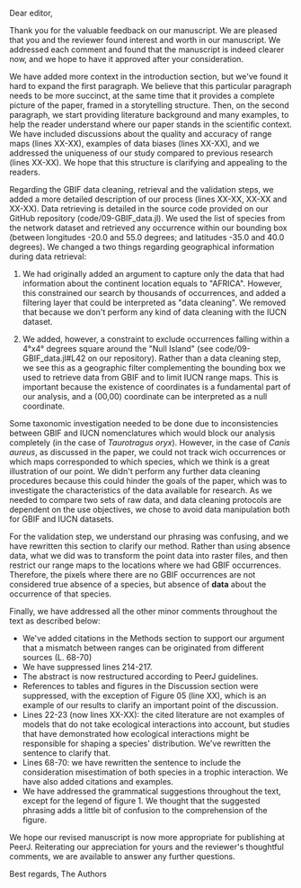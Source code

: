 Dear editor,

Thank you for the valuable feedback on our manuscript. We are pleased that you
and the reviewer found interest and worth in our manuscript. We addressed each comment and found that the manuscript is indeed clearer now, and we hope to have it approved after your consideration.

We have added more context in the introduction section, but we've found it hard
to expand the first paragraph. We believe that this particular paragraph needs
to be more succinct, at the same time that it provides a complete picture of the
paper, framed in a storytelling structure. Then, on the second paragraph, we
start providing literature background and many examples, to help the reader
understand where our paper stands in the scientific context. We have included
discussions about the quality and accuracy of range maps (lines XX-XX), examples
of data biases (lines XX-XX), and we addressed the uniqueness of our study
compared to previous research (lines XX-XX). We hope that this structure is
clarifying and appealing to the readers.

Regarding the GBIF data cleaning, retrieval and the validation steps, we added a
more detailed description of our process (lines XX-XX, XX-XX and XX-XX). Data
retrieving is detailed in the source code provided on our GitHub repository
(code/09-GBIF_data.jl). We used the list of species from the network dataset and
retrieved any occurrence within our bounding box (between longitudes -20.0 and
55.0 degrees; and latitudes -35.0 and 40.0 degrees). We changed a two things
regarding geographical information during data retrieval:
1. We had originally added an argument to capture only the data that had
   information about the continent location equals to "AFRICA". However, this
   constrained our search by thousands of occurrences, and added a filtering
   layer that could be interpreted as "data cleaning". We removed that because
   we don't perform any kind of data cleaning with the IUCN dataset.  

2. We added, however, a constraint to exclude occurrences falling within a 4°x4°
   degrees square around the "Null Island" (see code/09-GBIF_data.jl#L42 on our
   repository). Rather than a data cleaning step, we see this as a geographic
   filter complementing the bounding box we used to retrieve data from GBIF and
   to limit IUCN range maps. This is important because the existence of
   coordinates is a fundamental part of our analysis, and a (00,00) coordinate
   can be interpreted as a null coordinate.  

Some taxonomic investigation needed to be done due to inconsistencies between
GBIF and IUCN nomenclatures which would block our analysis completely (in the case of _Taurotragus oryx_). However, in the case of *Canis aureus*, as discussed in the paper, we could not track wich occurrences or which maps corresponded to which species, which we think is a great illustration of our point. We didn't
perform any further data cleaning procedures because this could hinder the goals
of the paper, which was to investigate the characteristics of the data available
for research. As we needed to compare two sets of raw data, and data cleaning
protocols are dependent on the use objectives, we chose to avoid data
manipulation both for GBIF and IUCN datasets.

For the validation step, we understand our phrasing was confusing, and we have
rewritten this section to clarify our method. Rather than using
absence data, what we did was to transform the point data into raster files, and
then restrict our range maps to the locations where we had GBIF occurrences.
Therefore, the pixels where there are no GBIF occurrences are not considered
true absence of a species, but absence of **data** about the occurrence of that
species.

Finally, we have addressed all the other minor comments throughout the text as
described below:
- We've added citations in the Methods section to support our argument that a
  mismatch between ranges can be originated from different sources (L. 68-70)
- We have suppressed lines 214-217.
- The abstract is now restructured according to PeerJ guidelines.
- References to tables and figures in the Discussion section were suppressed,
  with the exception of Figure 05 (line XX), which is an example of our results
  to clarify an important point of the discussion.
- Lines 22-23 (now lines XX-XX): the cited literature are not examples of models
  that do not take ecological interactions into account, but studies that have
  demonstrated how ecological interactions might be responsible for shaping a
  species' distribution. We've rewritten the sentence to clarify that.
-  Lines 68-70: we have rewritten the sentence to include the consideration
   misestimation of both species in a trophic interaction. We have also added
   citations and examples.
- We have addressed the grammatical suggestions throughout the text, except for
  the legend of figure 1. We thought that the suggested phrasing adds a little
  bit of confusion to the comprehension of the figure.

We hope our revised manuscript is now more appropriate for publishing at PeerJ.
Reiterating our appreciation for yours and the reviewer's thoughtful comments,
we are available to answer any further questions.

Best regards,
The Authors
